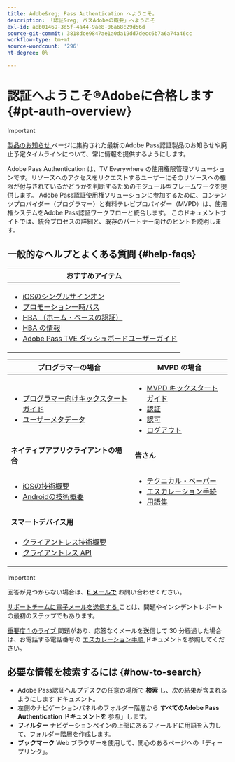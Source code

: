 ```yaml
---
title: Adobe&reg; Pass Authentication へようこそ。
description: 「認証&reg; パスAdobeの概要」へようこそ
exl-id: a8b01469-3d5f-4a44-9ae8-06a68c29d56d
source-git-commit: 3818dce9847ae1a0da19dd7decc6b7a6a74a46cc
workflow-type: tm+mt
source-wordcount: '296'
ht-degree: 0%

---
```


# 認証へようこそ®Adobeに合格します {#pt-auth-overview}

>[!IMPORTANT]
>
> [ 製品のお知らせ ](/help/authentication/product-announcements.md) ページに集約された最新のAdobe Pass認証製品のお知らせや廃止予定タイムラインについて、常に情報を提供するようにします。

Adobe Pass Authentication は、TV Everywhere の使用権限管理ソリューションです。リソースへのアクセスをリクエストするユーザーにそのリソースへの権限が付与されているかどうかを判断するためのモジュール型フレームワークを提供します。 Adobe Pass認証使用権ソリューションに参加するために、コンテンツプロバイダー（プログラマー）と有料テレビプロバイダー（MVPD）は、使用権システムをAdobe Pass認証ワークフローと統合します。 このドキュメントサイトでは、統合プロセスの詳細と、既存のパートナー向けのヒントを説明します。

## 一般的なヘルプとよくある質問 {#help-faqs}

| **おすすめアイテム** |
|------------------------------------------------------------------------------------------------------------------------------------------------------------------------------------------------------------------------------------------------------------------------------------------------------------------------------------------------------------------------------------------------------------------------------------------------------------------------------------------------------------------------------------------------------------------------------------------------------------------------------------------------------------------------------------------------|
| <ul><li>[iOSのシングルサインオン ](/help/authentication/integration-guide-programmers/features-standard/sso-access/partner-sso/apple-sso/apple-sso-overview.md)</li><li>[ プロモーション一時パス ](/help/authentication/integration-guide-programmers/features-premium/temporary-access/promotional-temp-pass.md)</li><li>[HBA （ホーム・ベースの認証） ](/help/authentication/integration-guide-programmers/features-standard/hba-access/home-based-authn-tve.md)</li><li>[HBA の情報 ](https://dzf8vqv24eqhg.cloudfront.net/userfiles/258/326/ckfinder/files/AdobeNewsletterHBA.pdf)</li><li>[Adobe Pass TVE ダッシュボードユーザーガイド ](/help/authentication/user-guide-tve-dashboard/tve-dashboard-overview.md)</li></ul> |

| **プログラマーの場合** | **MVPD の場合** |
|--------------------------------------------------------------------------------------------------------------------------------------------------------------------------------------------------------------------------------------------------------------------------------|-----------------------------------------------------------------------------------------------------------------------------------------------------------------------------------------------------------------------------------------------------------------------------------------------------------------------------------------------------------------------|
| <ul><li>[ プログラマー向けキックスタートガイド ](/help/authentication/kickstart/programmer-kickstart-guide.md)</li><li>[ ユーザーメタデータ ](/help/authentication/integration-guide-programmers/legacy/rest-api-v1/apis/user-metadata.md)</li></ul> | <ul><li>[MVPD キックスタートガイド ](/help/authentication/kickstart/mvpd-kickstart-guide.md)</li><li>[ 認証 ](/help/authentication/integration-guide-mvpds/authn-usecase.md)</li><li>[ 認可 ](/help/authentication/integration-guide-mvpds/authz-usecase.md)</li><li>[ ログアウト ](/help/authentication/integration-guide-mvpds/usecase-mvpd-logout.md)</li></ul> |
| **ネイティブアプリクライアントの場合** | **皆さん** |
| <ul><li>[iOSの技術概要 ](/help/authentication/integration-guide-programmers/legacy/sdks/ios-tvos-sdk/iostvos-sdk-overview.md)</li><li>[Androidの技術概要 ](/help/authentication/integration-guide-programmers/legacy/sdks/android-sdk/android-sdk-overview.md)</li></ul> | <ul><li>[ テクニカル・ペーパー ](/help/authentication/kickstart/technical-paper.md)</li><li>[ エスカレーション手続 ](/help/authentication/kickstart/escalation-procedures.md)</li><li>[ 用語集 ](/help/authentication/kickstart/glossary.md)</li></ul> |
| **スマートデバイス用** |                                                                                                                                                                                                                                                                                                                                                                       |
| <ul><li>[ クライアントレス技術概要 ](/help/authentication/integration-guide-programmers/legacy/rest-api-v1/rest-api-overview.md)</li><li>[ クライアントレス API](/help/authentication/integration-guide-programmers/legacy/rest-api-v1/rest-api-reference.md)</li></ul> |                                                                                                                                                                                                                                                                                                                                                                       |

>[!IMPORTANT]
>
> 回答が見つからない場合は、[**E メールで**](mailto:tve-support@adobe.com) お問い合わせください。
>
> [ サポートチームに電子メールを送信する ](mailto:tve-support@adobe.com) ことは、問題やインシデントレポートの最初のステップでもあります。
>
> [ 重要度 1 のライブ ](/help/authentication/kickstart/escalation-procedures.md) 問題があり、応答なくメールを送信して 30 分経過した場合は、お電話する電話番号の [ エスカレーション手順 ](/help/authentication/kickstart/escalation-procedures.md) ドキュメントを参照してください。

## 必要な情報を検索するには {#how-to-search}

* Adobe Pass認証ヘルプデスクの任意の場所で **検索** し、次の結果が含まれるようにします
ドキュメント。
* 左側のナビゲーションパネルのフォルダー階層から **すべてのAdobe Pass Authentication ドキュメントを** 参照」します。
* **フィルター** ナビゲーションペインの上部にあるフィールドに用語を入力して、フォルダー階層を作成します。
* **ブックマーク** Web ブラウザーを使用して、関心のあるページへの「ディープリンク」。
